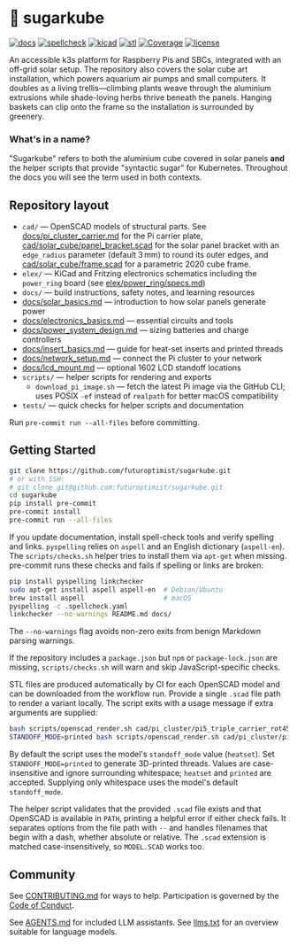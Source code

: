 # 🍧 sugarkube

[![docs](https://github.com/futuroptimist/sugarkube/actions/workflows/docs.yml/badge.svg?branch=main)](https://github.com/futuroptimist/sugarkube/actions/workflows/docs.yml)
[![spellcheck](https://github.com/futuroptimist/sugarkube/actions/workflows/spellcheck.yml/badge.svg?branch=main)](https://github.com/futuroptimist/sugarkube/actions/workflows/spellcheck.yml)
[![kicad](https://github.com/futuroptimist/sugarkube/actions/workflows/kicad-export.yml/badge.svg?branch=main)](https://github.com/futuroptimist/sugarkube/actions/workflows/kicad-export.yml)
[![stl](https://github.com/futuroptimist/sugarkube/actions/workflows/scad-to-stl.yml/badge.svg?branch=main)](https://github.com/futuroptimist/sugarkube/actions/workflows/scad-to-stl.yml)
[![Coverage](https://codecov.io/gh/futuroptimist/sugarkube/branch/main/graph/badge.svg)](https://codecov.io/gh/futuroptimist/sugarkube)
[![license](https://img.shields.io/github/license/futuroptimist/sugarkube)](LICENSE)

An accessible k3s platform for Raspberry Pis and SBCs, integrated with an off-grid solar setup.
The repository also covers the solar cube art installation, which powers aquarium air pumps and
small computers. It doubles as a living trellis—climbing plants weave through the aluminium
extrusions while shade-loving herbs thrive beneath the panels. Hanging baskets can clip onto the
frame so the installation is surrounded by greenery.

### What's in a name?

"Sugarkube" refers to both the aluminium cube covered in solar panels **and**
the helper scripts that provide "syntactic sugar" for Kubernetes. Throughout
the docs you will see the term used in both contexts.

## Repository layout

- `cad/` — OpenSCAD models of structural parts. See
  [docs/pi_cluster_carrier.md](docs/pi_cluster_carrier.md) for the Pi carrier plate,
  [cad/solar_cube/panel_bracket.scad](cad/solar_cube/panel_bracket.scad) for the solar
  panel bracket with an `edge_radius` parameter (default 3 mm) to round its outer edges,
  and [cad/solar_cube/frame.scad](cad/solar_cube/frame.scad) for a parametric 2020 cube frame.
- `elex/` — KiCad and Fritzing electronics schematics including the `power_ring`
  board (see [elex/power_ring/specs.md](elex/power_ring/specs.md))
- `docs/` — build instructions, safety notes, and learning resources
- [docs/solar_basics.md](docs/solar_basics.md) — introduction to how solar panels generate
  power
- [docs/electronics_basics.md](docs/electronics_basics.md) — essential circuits and tools
- [docs/power_system_design.md](docs/power_system_design.md) — sizing batteries and
  charge controllers
- [docs/insert_basics.md](docs/insert_basics.md) — guide for heat-set inserts and printed threads
- [docs/network_setup.md](docs/network_setup.md) — connect the Pi cluster to your network
- [docs/lcd_mount.md](docs/lcd_mount.md) — optional 1602 LCD standoff locations
- `scripts/` — helper scripts for rendering and exports
  - `download_pi_image.sh` — fetch the latest Pi image via the GitHub CLI; uses
    POSIX `-ef` instead of `realpath` for better macOS compatibility
- `tests/` — quick checks for helper scripts and documentation

Run `pre-commit run --all-files` before committing.

## Getting Started

```bash
git clone https://github.com/futuroptimist/sugarkube.git
# or with SSH:
# git clone git@github.com:futuroptimist/sugarkube.git
cd sugarkube
pip install pre-commit
pre-commit install
pre-commit run --all-files
```

If you update documentation, install spell-check tools and verify spelling and links.
`pyspelling` relies on `aspell` and an English dictionary (`aspell-en`). The
`scripts/checks.sh` helper tries to install them via `apt-get` when missing. pre-commit
runs these checks and fails if spelling or links are broken:

```bash
pip install pyspelling linkchecker
sudo apt-get install aspell aspell-en  # Debian/Ubuntu
brew install aspell                    # macOS
pyspelling -c .spellcheck.yaml
linkchecker --no-warnings README.md docs/
```

The `--no-warnings` flag avoids non-zero exits from benign Markdown parsing warnings.

If the repository includes a `package.json` but `npm` or `package-lock.json`
are missing, `scripts/checks.sh` will warn and skip JavaScript-specific
checks.

STL files are produced automatically by CI for each OpenSCAD model and can be
downloaded from the workflow run. Provide a single `.scad` file path to render a
variant locally. The script exits with a usage message if extra arguments are
supplied:

```bash
bash scripts/openscad_render.sh cad/pi_cluster/pi5_triple_carrier_rot45.scad
STANDOFF_MODE=printed bash scripts/openscad_render.sh cad/pi_cluster/pi5_triple_carrier_rot45.scad
```

By default the script uses the model's `standoff_mode` value (`heatset`).
Set `STANDOFF_MODE=printed` to generate 3D-printed threads. Values are case-insensitive and ignore
surrounding whitespace; `heatset` and `printed` are accepted. Supplying only
whitespace uses the model's default `standoff_mode`.

The helper script validates that the provided `.scad` file exists and that
OpenSCAD is available in `PATH`, printing a helpful error if either check fails.
It separates options from the file path with `--` and handles filenames
that begin with a dash, whether absolute or relative.
The `.scad` extension is matched case-insensitively, so `MODEL.SCAD` works too.

## Community

See [CONTRIBUTING.md](CONTRIBUTING.md) for ways to help.
Participation is governed by the [Code of Conduct](CODE_OF_CONDUCT.md).

See [AGENTS.md](AGENTS.md) for included LLM assistants.
See [llms.txt](llms.txt) for an overview suitable for language models.
